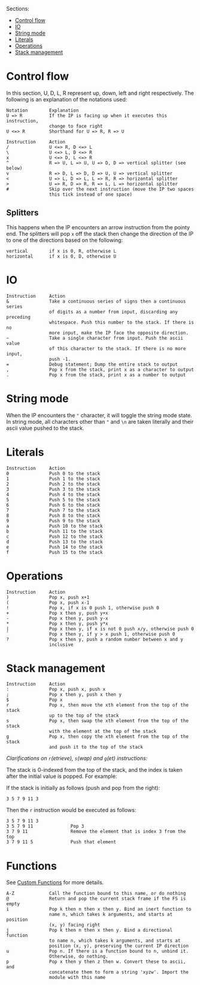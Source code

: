 Sections:
- [Control flow](#control-flow)
- [IO](#io)
- [String mode](#string-mode)
- [Literals](#literals)
- [Operations](#operations)
- [Stack management](#stack-management)

# Control flow
In this section, U, D, L, R represent up, down, left and right
respectively. The following is an explanation of the notations used:
```
Notation        Explanation
U => R          If the IP is facing up when it executes this instruction,
                change to face right
U <=> R         Shorthand for U => R, R => U
```
```
Instruction     Action
/               U <=> R, D <=> L
\               U <=> L, D <=> R
x               U <=> D, L <=> R
^               R => U, L => U, U => D, D => vertical splitter (see below)
v               R => D, L => D, D => U, U => vertical splitter
<               U => L, D => L, L => R, R => horizontal splitter
>               U => R, D => R, R => L, L => horizontal splitter
#               Skip over the next instruction (move the IP two spaces
                this tick instead of one space)
```

## Splitters
This happens when the IP encounters an arrow instruction from the pointy
end. The splitters will pop `x` off the stack then change the
direction of the IP to one of the directions based on the following:
```
vertical        if x is 0, R, otherwise L
horizontal      if x is 0, D, otherwise U
```
# IO
```
Instruction     Action
&               Take a continuous series of signs then a continuous series
                of digits as a number from input, discarding any preceding
                whitespace. Push this number to the stack. If there is no
                more input, make the IP face the opposite direction.
~               Take a single character from input. Push the ascii value
                of this character to the stack. If there is no more input,
                push -1.
=               Debug statement; Dump the entire stack to output
,               Pop x from the stack, print x as a character to output
.               Pop x from the stack, print x as a number to output
```

# String mode
When the IP encounters the `"` character, it will toggle the string mode
state. In string mode, all characters other than `"` and `\n` are taken
literally and their ascii value pushed to the stack.

# Literals
```
Instruction     Action
0               Push 0 to the stack
1               Push 1 to the stack
2               Push 2 to the stack
3               Push 3 to the stack
4               Push 4 to the stack
5               Push 5 to the stack
6               Push 6 to the stack
7               Push 7 to the stack
8               Push 8 to the stack
9               Push 9 to the stack
a               Push 10 to the stack
b               Push 11 to the stack
c               Push 12 to the stack
d               Push 13 to the stack
e               Push 14 to the stack
f               Push 15 to the stack
```

# Operations
```
Instruction     Action
)               Pop x, push x+1
(               Pop x, push x-1
!               Pop x, if x is 0 push 1, otherwise push 0
+               Pop x then y, push y+x
-               Pop x then y, push y-x
*               Pop x then y, push y*x
|               Pop x then y, if x is not 0 push x/y, otherwise push 0
`               Pop x then y, if y > x push 1, otherwise push 0
?               Pop x then y, push a random number between x and y
                inclusive
```

# Stack management
```
Instruction     Action
:               Pop x, push x, push x
;               Pop x then y, push x then y
$               Pop x
r               Pop x, then move the xth element from the top of the stack
                up to the top of the stack
s               Pop x, then swap the xth element from the top of the stack
                with the element at the top of the stack
g               Pop x, then copy the xth element from the top of the stack
                and push it to the top of the stack
```

*Clarifications on `r`(etrieve), `s`(wap) and `g`(et) instructions:*

The stack is 0-indexed from the top of the stack, and the index is taken
after the initial value is popped. For example:

If the stack is initially as follows (push and pop from the right):
```
3 5 7 9 11 3
```
Then the `r` instruction would be executed as follows:
```
3 5 7 9 11 3
3 5 7 9 11              Pop 3
3 7 9 11                Remove the element that is index 3 from the top
3 7 9 11 5              Push that element
```

# Functions
See [Custom Functions](README.md#custom-functions) for more details.
```
A-Z             Call the function bound to this name, or do nothing
@               Return and pop the current stack frame if the FS is empty
i               Pop k then n then x then y. Bind an inert function to
                name n, which takes k arguments, and starts at position
                (x, y) facing right
j               Pop k then n then x then y. Bind a directional function
                to name n, which takes k arguments, and starts at
                position (x, y), preserving the current IP direction
u               Pop n. If there is a function bound to n, unbind it.
                Otherwise, do nothing.
p               Pop x then y then z then w. Convert these to ascii, and
                concatenate them to form a string 'xyzw'. Import the
                module with this name
```
